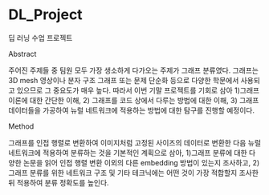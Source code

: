 # DL_Project
딥 러닝 수업 프로젝트

Abstract

 주어진 주제들 중 팀원 모두 가장 생소하게 다가오는 주제가 그래프 분류였다. 
 그래프는 3D mesh 영상이나 분자 구조 그래프 또는 문제 단순화 등으로 다양한 
 학문에서 사용되고 있으므로 그 중요도가 매우 높다. 따라서 이번 기말 프로젝트를 
 기회로 삼아 1)그래프 이론에 대한 간단한 이해, 2) 그래프를 코드 상에서 다루는 
 방법에 대한 이해, 3) 그래프 데이터들을 가공하여 뉴럴 네트워크에 적용하는 
 방법에 대한 탐구를 진행할 예정이다.  


Method 

그래프를 인접 행렬로 변환하여 이미지처럼 고정된 사이즈의 데이터로 변환한 
다음 뉴럴 네트워크에 적용하여 분류하는 것을 기본적인 계획으로 삼아, 
1)그래프 분류에 대한 다양한 논문을 읽어 인접 행렬 변환 이외의 다른 
embedding 방법이 있는지 조사하고, 2) 그래프 분류를 위한 네트워크 
구조 및 기타 테크닉에는 어떤 것이 가장 적합할지 조사한 뒤 적용하여 
분류 정확도를 높인다.
